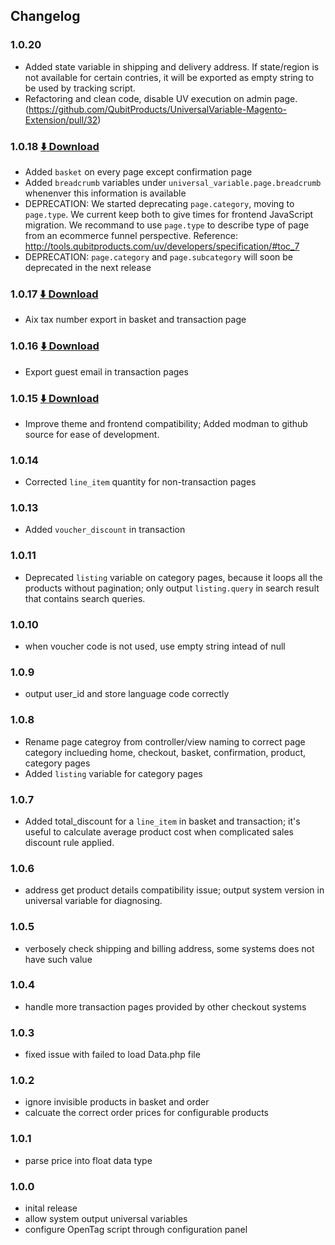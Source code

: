 ## Changelog

### 1.0.20
* Added state variable in shipping and delivery address. If state/region is not available for certain contries, it will be exported as empty string to be used by tracking script.
* Refactoring and clean code, disable UV execution on admin page. (https://github.com/QubitProducts/UniversalVariable-Magento-Extension/pull/32)

### 1.0.18 [:arrow_down: Download](https://github.com/QubitProducts/UniversalVariable-Magento-Extension/archive/1.0.18.zip)
* Added `basket` on every page except confirmation page
* Added `breadcrumb` variables under `universal_variable.page.breadcrumb` whenenver this information is available
* DEPRECATION: We started deprecating `page.category`, moving to `page.type`. We current keep both to give times for frontend JavaScript migration. We recommand to use `page.type` to describe type of page from an ecommerce funnel perspective. Reference: http://tools.qubitproducts.com/uv/developers/specification/#toc_7
* DEPRECATION: `page.category` and `page.subcategory` will soon be deprecated in the next release

### 1.0.17 [:arrow_down: Download](https://github.com/QubitProducts/UniversalVariable-Magento-Extension/archive/1.0.17.zip)
* Aix tax number export in basket and transaction page 

### 1.0.16  [:arrow_down: Download](https://github.com/QubitProducts/UniversalVariable-Magento-Extension/archive/1.0.16.zip)
* Export guest email in transaction pages

### 1.0.15  [:arrow_down: Download](https://github.com/QubitProducts/UniversalVariable-Magento-Extension/archive/1.0.15.zip)
* Improve theme and frontend compatibility; Added modman to github source for ease of development.

### 1.0.14
* Corrected `line_item` quantity for non-transaction pages

### 1.0.13
* Added `voucher_discount` in transaction

### 1.0.11
* Deprecated `listing` variable on category pages, because it loops all the products without pagination; only output `listing.query` in search result that contains search queries.

### 1.0.10
* when voucher code is not used, use empty string intead of null

### 1.0.9
* output user_id and store language code correctly

### 1.0.8
* Rename page categroy from controller/view naming to correct page category inclueding home, checkout, basket, confirmation, product, category pages
* Added `listing` variable for category pages 

### 1.0.7
* Added total_discount for a `line_item` in basket and transaction; it's useful to calculate average product cost when complicated sales discount rule applied.

### 1.0.6
* address get product details compatibility issue; output system version in universal variable for diagnosing. 

### 1.0.5
* verbosely check shipping and billing address, some systems does not have such value 

### 1.0.4
* handle more transaction pages provided by other checkout systems

### 1.0.3
* fixed issue with failed to load Data.php file

### 1.0.2
* ignore invisible products in basket and order
* calcuate the correct order prices for configurable products

### 1.0.1
* parse price into float data type

### 1.0.0
* inital release
* allow system output universal variables
* configure OpenTag script through configuration panel
